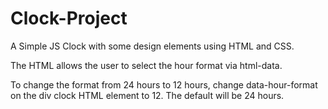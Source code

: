 # Clock-Project

A Simple JS Clock with some design elements using HTML and CSS.

The HTML allows the user to select the hour format via html-data.

To change the format from 24 hours to 12 hours, change data-hour-format on the div clock HTML element to 12. The default will be 24 hours.

